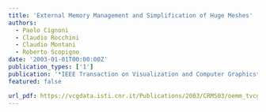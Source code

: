 ```yaml
---
title: 'External Memory Management and Simplification of Huge Meshes'
authors:
  - Paolo Cignoni
  - Claudio Rocchini
  - Claudio Montani
  - Roberto Scopigno
date: '2003-01-01T00:00:00Z'
publication_types: ['1']
publication: '*IEEE Transaction on Visualization and Computer Graphics*'
featured: false

url_pdf: https://vcgdata.isti.cnr.it/Publications/2003/CRMS03/oemm_tvcg.pdf
---
```

